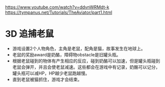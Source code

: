 https://www.youtube.com/watch?v=ddvnWRMdt-k
https://tympanus.net/Tutorials/TheAviator/part1.html


# 3D 追捕老鼠
* 游戏设置2个人物角色，主角是老鼠，配角是猫，故事发生在地球上。
* 老鼠的奖励award是奶酪，障碍物obstacle是旧罐头瓶。
* 根据老鼠碰到的物体有产生相应的反应，碰到奶酪可以加速，但是罐头瓶碰到老鼠会弹开，并且会使老鼠减速。这些都会在游戏中有记录，奶酪可以记分，罐头瓶可以减HP，HP越少老鼠跑越慢。
* 直到老鼠被猫抓住，游戏才会结束。